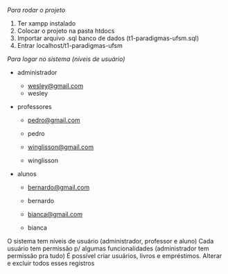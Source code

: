 *Para rodar o projeto*

1. Ter xampp instalado
2. Colocar o projeto na pasta htdocs
3. Importar arquivo .sql banco de dados (t1-paradigmas-ufsm.sql)
4. Entrar localhost/t1-paradigmas-ufsm


*Para logar no sistema (níveis de usuário)*

- administrador
  - wesley@gmail.com
  - wesley

- professores
  - pedro@gmail.com
  - pedro

  - winglisson@gmail.com
  - winglisson

- alunos
  - bernardo@gmail.com
  - bernardo

  - bianca@gmail.com
  - bianca

O sistema tem níveis de usuário (administrador, professor e aluno)
Cada usuário tem permissão p/ algumas funcionalidades (administrador tem permissão pra tudo)
É possível criar usuários, livros e empréstimos. Alterar e excluir todos esses registros